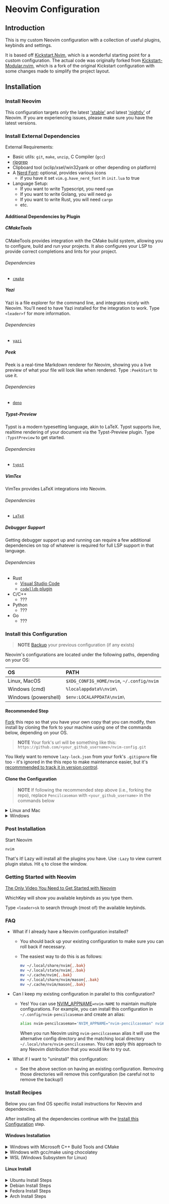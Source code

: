 # Neovim Configuration

## Introduction

This is my custom Neovim configuration with a collection of useful plugins,
keybinds and settings.

It is based off [Kickstart.Nvim](https://github.com/nvim-lua/kickstart.nvim),
which is a wonderful starting point for a custom configuration. The actual code
was originally forked from
[Kickstart-Modular.nvim](https://github.com/dam9000/kickstart-modular.nvim),
which is a fork of the original Kickstart configuration with some changes made
to simplify the project layout.

## Installation

### Install Neovim

This configuration targets *only* the latest
['stable'](https://github.com/neovim/neovim/releases/tag/stable) and latest
['nightly'](https://github.com/neovim/neovim/releases/tag/nightly) of Neovim.
If you are experiencing issues, please make sure you have the latest versions.

### Install External Dependencies

External Requirements:
- Basic utils: `git`, `make`, `unzip`, C Compiler (`gcc`)
- [ripgrep](https://github.com/BurntSushi/ripgrep#installation)
- Clipboard tool (xclip/xsel/win32yank or other depending on platform)
- A [Nerd Font](https://www.nerdfonts.com/): optional, provides various icons
  - if you have it set `vim.g.have_nerd_font` in `init.lua` to true
- Language Setup:
  - If you want to write Typescript, you need `npm`
  - If you want to write Golang, you will need `go`
  - If you want to write Rust, you will need `cargo`
  - etc.

#### Additional Dependencies by Plugin

##### CMakeTools

CMakeTools provides integration with the CMake build system, allowing you to
configure, build and run your projects. It also configures your LSP to provide
correct completions and lints for your project.

###### Dependencies

- [`cmake`](https://cmake.org/)

##### Yazi

Yazi is a file explorer for the command line, and integrates nicely with Neovim.
You'll need to have Yazi installed for the integration to work.
Type `<leader>f` for more information.

###### Dependencies

- [`yazi`](https://github.com/sxyazi/yazi)

##### Peek

Peek is a real-time Markdown renderer for Neovim, showing you a live preview of
what your file will look like when rendered. Type `:PeekStart` to use it.

###### Dependencies

- [`deno`](https://deno.com/)

##### Typst-Preview

Typst is a modern typesetting language, akin to LaTeX. Typst supports live,
realtime rendering of your document via the Typst-Preview plugin. Type
`:TypstPreview` to get started.

###### Dependencies

- [`typst`](https://typst.app/)

##### VimTex

VimTex provides LaTeX integrations into Neovim.

###### Dependencies

- [`LaTeX`](https://www.tug.org/texlive/)

##### Debugger Support

Getting debugger support up and running can require a few additional
dependencies on top of whatever is required for full LSP support in that
language.

###### Dependencies

- Rust
  - [Visual Studio Code](https://code.visualstudio.com/)
  - [`codelldb` plugin](https://marketplace.visualstudio.com/items?itemName=vadimcn.vscode-lldb)
- C/C++
  - ???
- Python
  - ???
- Go
  - ???

### Install this Configuration

> **NOTE**
> [Backup](#FAQ) your previous configuration (if any exists)

Neovim's configurations are located under the following paths, depending on your
OS:

| OS | PATH |
| :- | :--- |
| Linux, MacOS | `$XDG_CONFIG_HOME/nvim`, `~/.config/nvim` |
| Windows (cmd)| `%localappdata%\nvim\` |
| Windows (powershell)| `$env:LOCALAPPDATA\nvim\` |

#### Recommended Step

[Fork](https://docs.github.com/en/get-started/quickstart/fork-a-repo) this repo
so that you have your own copy that you can modify, then install by cloning the
fork to your machine using one of the commands below, depending on your OS.

> **NOTE**
> Your fork's url will be something like this:
> `https://github.com/<your_github_username>/nvim-config.git`

You likely want to remove `lazy-lock.json` from your fork's `.gitignore` file
too - it's ignored in the this repo to make maintenance easier, but it's
[recommmended to track it in version control](https://lazy.folke.io/usage/lockfile).

#### Clone the Configuration
> **NOTE**
> If following the recommended step above (i.e., forking the repo), replace
> `Pencilcaseman` with `<your_github_username>` in the commands below

<details><summary> Linux and Mac </summary>

```sh
git clone https://github.com/Pencilcaseman/nvim-config.git "${XDG_CONFIG_HOME:-$HOME/.config}"/nvim
```

</details>

<details><summary> Windows </summary>

If you're using `cmd.exe`:

```
git clone https://github.com/Pencilcaseman/nvim-config.git "%localappdata%\nvim"
```

If you're using `powershell.exe`

```
git clone https://github.com/Pencilcaseman/nvim-config.git "${env:LOCALAPPDATA}\nvim"
```

</details>

### Post Installation

Start Neovim

```sh
nvim
```

That's it! Lazy will install all the plugins you have. Use `:Lazy` to view
current plugin status. Hit `q` to close the window.

### Getting Started with Neovim

[The Only Video You Need to Get Started with Neovim](https://youtu.be/m8C0Cq9Uv9o)

WhichKey will show you available keybinds as you type them.

Type `<leader>sk` to search through (most of) the available keybinds.

### FAQ

- What if I already have a Neovim configuration installed?
  - You should back up your existing configuration to make sure you can roll
    back if necessary.
  - The easiest way to do this is as follows:

    ```sh
    mv ~/.local/share/nvim{,.bak}
    mv ~/.local/state/nvim{,.bak}
    mv ~/.cache/nvim{,.bak}
    mv ~/.local/share/nvim/mason{,.bak}
    mv ~/.cache/nvim/mason{,.bak}
    ```

- Can I keep my existing configuration in parallel to this configuration?
  - Yes! You can use [NVIM_APPNAME](https://neovim.io/doc/user/starting.html#%24NVIM_APPNAME)`=nvim-NAME`
    to maintain multiple configurations. For example, you can install this
    configuration in `~/.config/nvim-pencilcaseman` and create an alias:

    ```sh
    alias nvim-pencilcaseman='NVIM_APPNAME="nvim-pencilcaseman" nvim'
    ```

    When you run Neovim using `nvim-pencilcaseman` alias it will use the
    alternative config directory and the matching local directory
    `~/.local/share/nvim-pencilcaseman`. You can apply this approach to any
    Neovim distribution that you would like to try out.
- What if I want to "uninstall" this configuration:
  - See the above section on having an existing configuration. Removing those
    directories will remove this configuration (be careful not to remove the
    backup!)

### Install Recipes

Below you can find OS specific install instructions for Neovim and dependencies.

After installing all the dependencies continue with the
[Install this Configuration](#install-this-configuration) step.

#### Windows Installation

<details><summary>Windows with Microsoft C++ Build Tools and CMake</summary>
Installation may require installing build tools and updating the run command for
`telescope-fzf-native`

See `telescope-fzf-native` documentation for [more details](https://github.com/nvim-telescope/telescope-fzf-native.nvim#installation)

This requires:

- Install CMake and the Microsoft C++ Build Tools on Windows

```lua
{'nvim-telescope/telescope-fzf-native.nvim', build = 'cmake -S. -Bbuild -DCMAKE_BUILD_TYPE=Release && cmake --build build --config Release && cmake --install build --prefix build' }
```
</details>
<details><summary>Windows with gcc/make using chocolatey</summary>
Alternatively, one can install gcc and make which don't require changing the config,
the easiest way is to use choco:

1. install [chocolatey](https://chocolatey.org/install)
either follow the instructions on the page or use winget,
run in cmd as **admin**:
```
winget install --accept-source-agreements chocolatey.chocolatey
```

2. install all requirements using choco, exit previous cmd and
open a new one so that choco path is set, and run in cmd as **admin**:
```
choco install -y neovim git ripgrep wget fd unzip gzip mingw make
```
</details>
<details><summary>WSL (Windows Subsystem for Linux)</summary>

```
wsl --install
wsl
sudo add-apt-repository ppa:neovim-ppa/unstable -y
sudo apt update
sudo apt install make gcc ripgrep unzip git xclip neovim
```
</details>

#### Linux Install
<details><summary>Ubuntu Install Steps</summary>

```
sudo add-apt-repository ppa:neovim-ppa/unstable -y
sudo apt update
sudo apt install make gcc ripgrep unzip git xclip neovim
```
</details>
<details><summary>Debian Install Steps</summary>

```
sudo apt update
sudo apt install make gcc ripgrep unzip git xclip curl

# Now we install nvim
curl -LO https://github.com/neovim/neovim/releases/latest/download/nvim-linux64.tar.gz
sudo rm -rf /opt/nvim-linux64
sudo mkdir -p /opt/nvim-linux64
sudo chmod a+rX /opt/nvim-linux64
sudo tar -C /opt -xzf nvim-linux64.tar.gz

# make it available in /usr/local/bin, distro installs to /usr/bin
sudo ln -sf /opt/nvim-linux64/bin/nvim /usr/local/bin/
```
</details>
<details><summary>Fedora Install Steps</summary>

```
sudo dnf install -y gcc make git ripgrep fd-find unzip neovim
```
</details>

<details><summary>Arch Install Steps</summary>

```
sudo pacman -S --noconfirm --needed gcc make git ripgrep fd unzip neovim
```
</details>
